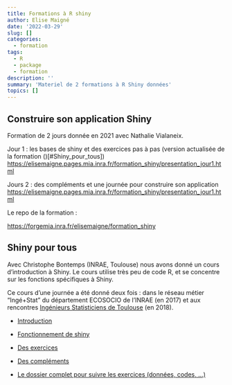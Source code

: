 ```yaml
---
title: Formations à R shiny
author: Elise Maigné
date: '2022-03-29'
slug: []
categories:
  - formation
tags:
  - R
  - package
  - formation
description: ''
summary: 'Materiel de 2 formations à R Shiny données'
topics: []
---
```


## Construire son application Shiny

Formation de 2 jours donnée en 2021 avec Nathalie Vialaneix.

Jour 1 : les bases de shiny et des exercices pas à pas (version
actualisée de la formation ()\[#Shiny_pour_tous\])
<https://elisemaigne.pages.mia.inra.fr/formation_shiny/presentation_jour1.html>

Jours 2 : des compléments et une journée pour construire son application
<https://elisemaigne.pages.mia.inra.fr/formation_shiny/presentation_jour1.html>

Le repo de la formation :

<https://forgemia.inra.fr/elisemaigne/formation_shiny>

## Shiny pour tous

Avec Christophe Bontemps (INRAE, Toulouse) nous avons donné un cours
d’introduction à Shiny. Le cours utilise très peu de code R, et se
concentre sur les fonctions spécifiques à Shiny.

Ce cours d’une journée a été donné deux fois : dans le réseau métier
“Ingé+Stat” du département ECOSOCIO de l’INRAE (en 2017) et aux
rencontres [Ingénieurs Statisticiens de
Toulouse](http://www.thibault.laurent.free.fr/ingestat.html) (en 2018).

-   <a href="pdf/shiny_0_CoursePresentation.pdf" target="_blank">Introduction</a>

-   <a href="pdf/shiny_1_Server-ui.pdf" target="_blank">Fonctionnement
    de shiny</a>

-   <a href="pdf/shiny_2_Exercices.pdf" target="_blank">Des
    exercices</a>

-   <a href="pdf/shiny_3_Extensions.pdf" target="_blank">Des
    compléments</a>

-   <a href="pdf/2018_FORMATION_SHINY_complet.zip" target="_blank">Le
    dossier complet pour suivre les exercices (données, codes, …)</a>
